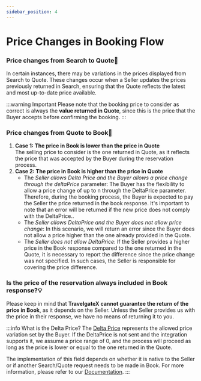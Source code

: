 ```yaml
---
sidebar_position: 4
---
```


# Price Changes in Booking Flow

### Price changes from Search to Quote🔎
In certain instances, there may be variations in the prices displayed from Search to Quote. These changes occur when a Seller updates the prices previously returned in Search, ensuring that the Quote reflects the latest and most up-to-date price available.

:::warning Important
Please note that the booking price to consider as correct is always the **value returned in Quote**, since this is the price that the Buyer accepts before confirming the booking.
:::

### Price changes from Quote to Book🔎
1. **Case 1: The price in Book is lower than the price in Quote**  
The selling price to consider is the one returned in Quote, as it reflects the price that was accepted by the Buyer during the reservation process.
1. **Case 2: The price in Book is higher than the price in Quote**  
    - The *Seller allows Delta Price and the Buyer allows a price change through the deltaPrice* parameter: The Buyer has the flexibility to allow a price change of up to n through the DeltaPrice parameter. Therefore, during the booking process, the Buyer is expected to pay the Seller the price returned in the book response. It's important to note that an error will be returned if the new price does not comply with the DeltaPrice..
    - The *Seller allows DeltaPrice and the Buyer does not allow price change*: In this scenario, we will return an error since the Buyer does not allow a price higher than the one already provided in the Quote.
    - The *Seller does not allow DeltaPrice*: If the Seller provides a higher price in the Book response compared to the one returned in the Quote, it is necessary to report the difference since the price change was not specified. In such cases, the Seller is responsible for covering the price difference.

### Is the price of the reservation always included in Book response?💡
Please keep in mind that **TravelgateX cannot guarantee the return of the price in Book**, as it depends on the Seller. Unless the Seller provides us with the price in their response, we have no means of returning it to you.

 
:::info What is the Delta Price?
The [Delta Price](/docs/apis/for-buyers/hotel-x-pull-buyers-api/booking-flow/book) represents the allowed price variation set by the Buyer. If the DeltaPrice is not sent and the integration supports it, we assume a price range of 0, and the process will proceed as long as the price is lower or equal to the one returned in the Quote.

The implementation of this field depends on whether it is native to the Seller or if another Search/Quote request needs to be made in Book. For more information, please refer to our [Documentation](/docs/apis/for-buyers/hotel-x-pull-buyers-api/booking-flow/book).
:::

